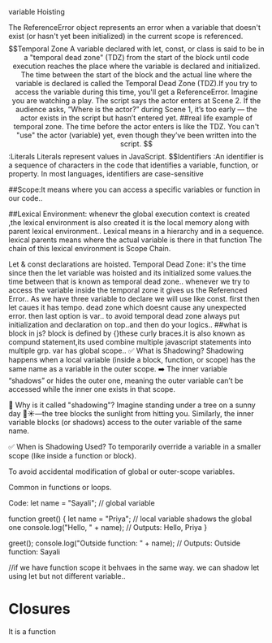 $$$$ variable Hoisting

 The ReferenceError object represents an error when a variable that doesn't exist (or hasn't yet been initialized) in the current scope is referenced.
 $$Temporal Zone 
 A variable declared with let, const, or class is said to be in a "temporal dead zone" (TDZ) from the start of the block until code execution reaches the place where the variable is declared and initialized.
 The time between the start of the block and the actual line where the variable is declared is called the Temporal Dead Zone (TDZ).If you try to access the variable during this time, you'll get a ReferenceError.
 Imagine you are watching a play. The script says the actor enters at Scene 2.
If the audience asks, “Where is the actor?” during Scene 1, it’s too early — the actor exists in the script but hasn’t entered yet.
##real life example of temporal zone.
The time before the actor enters is like the TDZ.
You can't "use" the actor (variable) yet, even though they’ve been written into the script.
$$:Literals
Literals represent values in JavaScript.
$$Identifiers :An identifier is a sequence of characters in the code that identifies a variable, function, or property. In most languages, identifiers are case-sensitive 

##Scope:It means where you can access a specific  variables or function in our code..

##Lexical Environment:
whenevr the global execution context is created ,the lexical environment is also created
it is the local memory along with parent lexical environment..
Lexical means in a hierarchy and in a sequence.
lexical parents means where the actual variable is there in that function
The chain of this lexical environment is Scope Chain.

Let & const declarations are hoisted.
Temporal Dead Zone:
it's the time since then the let variable was hoisted and its initialized some values.the time between that is known as temporal dead zone..
whenever we try to access the variable inside the temporal zone it gives us the Referenced Error..
As we have three variable to declare we will use like const. first then let caues it has tempo. dead zone which doesnt cause any unexpected error.
then last option is var..
to avoid temporal dead zone always put initialization and declaration on top..and then do your logics..
##what is block in js?
block is defined by {}these curly braces.it is also known as compund statement,its used  combine multiple javascript statements into multiple grp.
var has global scope..
✅ What is Shadowing?
Shadowing happens when a local variable (inside a block, function, or scope) has the same name as a variable in the outer scope.
➡️ The inner variable “shadows” or hides the outer one, meaning the outer variable can’t be accessed while the inner one exists in that scope.

📌 Why is it called "shadowing"?
Imagine standing under a tree on a sunny day 🌳☀️—the tree blocks the sunlight from hitting you.
Similarly, the inner variable blocks (or shadows) access to the outer variable of the same name.

✅ When is Shadowing Used?
To temporarily override a variable in a smaller scope (like inside a function or block).

To avoid accidental modification of global or outer-scope variables.

Common in functions or loops.

Code:
let name = "Sayali"; // global variable

function greet() {
  let name = "Priya"; // local variable shadows the global one
  console.log("Hello, " + name); // Outputs: Hello, Priya
}

greet();
console.log("Outside function: " + name); // Outputs: Outside function: Sayali

//if we have function scope it behvaes in the same way.
we can shadow let using let but not different variable..

# Closures
It is a function